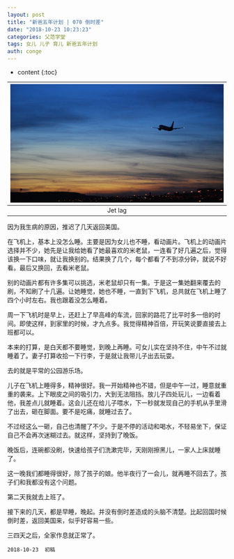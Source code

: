 ```yaml
---
layout: post
title: "新爸五年计划 | 070 倒时差"
date: "2018-10-23 10:23:23"
categories: 父范学堂
tags: 女儿 儿子 育儿 新爸五年计划
auth: conge
---
```

* content
{:toc}

|![Jet lag](/assets/images/父范学堂/118382-c0bc27099e136088.png)|
|:----:|
|Jet lag|

因为我生病的原因，推迟了几天返回美国。

在飞机上，基本上没怎么睡。主要是因为女儿也不睡，看动画片。飞机上的动画片选择并不少，她先是让我给她看了她最喜欢的米老鼠，一连看了好几遍之后，觉得该换一下口味，就让我换别的。结果换了几个，每个都看了不到凉分钟，就说不好看。最后又换回，去看米老鼠。

别的动画片都有许多集可以挑选，米老鼠却只有一集。于是这一集她翻来覆去的刷，不知刷了十几遍。让她睡觉，她也不睡，一直到下飞机，总共就在飞机上睡了四个小时左右。我也跟着没怎么睡着。





周一下飞机时是早上，还赶上了早高峰的车流，回家的路花了比平时多一倍的时间。即使这样，到家里的时候，才九点多。我觉得精神百倍，开玩笑说要直接去上班都可以。

本来的打算，是白天都不要睡觉，到晚上再睡。可女儿实在坚持不住，中午不过就睡着了。妻子打算收拾一下行李，于是就让我带儿子出去玩耍。

去的就是平常的公园游乐场。

儿子在飞机上睡得多，精神很好。我一开始精神也不错，但是中午一过，睡意就重重的袭来。上下眼皮之间的吸引力，大到无法阻挡。放儿子四处玩儿，一边看着他，我差点儿就睡着。这会儿还在给儿子喂水，下一秒就发现自己的手机从手里滑了出去，砸在脚面。要不是吃痛，就睡过去了。

不过经这么一砸，自己也清醒了不少。于是不停的活动和喝水，不轻易坐下，保证自己不会再次迷糊过去。就这样，坚持到了晚饭。

晚饭后，连碗都没刷，快速给孩子们洗漱完毕，天刚刚擦黑儿，一家人上床就睡了。

这一晚我们都睡得很好，除了孩子的娘。他半夜行了一会儿，就再睡不回去了。孩子们和我都没有这个问题。

第二天我就去上班了。

接下来的几天，都是早睡，晚起。并没有倒时差造成的头脑不清楚。比起回国时候倒时差，返回美国来，似乎好容易一些。

三四天之后，全家作息就正常了。


```
2018-10-23  初稿
```
